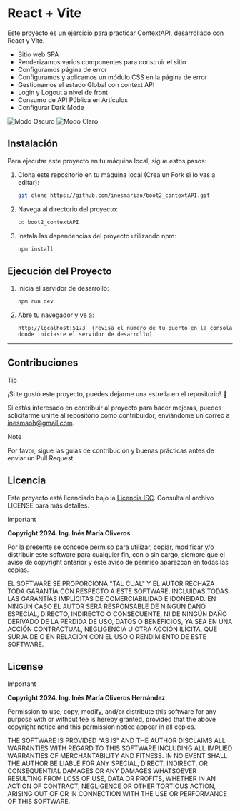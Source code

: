 # React + Vite

Este proyecto es un ejercicio para practicar ContextAPI, desarrollado con React y Vite.
- Sitio web SPA
- Renderizamos varios componentes para construir el sitio
- Configuramos página de error
- Configuramos y aplicamos un módulo CSS en la página de error
- Gestionamos  el estado Global con context API
- Login y Logout a nivel de front
- Consumo de API Pública en Artículos
- Configurar  Dark Mode


![Modo Oscuro](src/assets/lightMode.jpg)
![Modo Claro](src/assets/darkMode.jpg)

## Instalación

Para ejecutar este proyecto en tu máquina local, sigue estos pasos:

1. Clona este repositorio en tu máquina local (Crea un Fork si lo vas a editar):

    ```bash
    git clone https://github.com/inesmariao/boot2_contextAPI.git
    ```

2. Navega al directorio del proyecto:

    ```bash
    cd boot2_contextAPI
    ```

3. Instala las dependencias del proyecto utilizando npm:

    ```bash
    npm install
    ```
## Ejecución del Proyecto

1. Inicia el servidor de desarrollo:

    ```bash
    npm run dev
    ```

2. Abre tu navegador y ve a:

    ```
    http://localhost:5173  (revisa el número de tu puerto en la consola donde iniciaste el servidor de desarrollo)
    ```
---
## Contribuciones

> [!TIP]
> ¡Si te gustó este proyecto, puedes dejarme una estrella en el repositorio! 🌟

Si estás interesado en contribuir al proyecto para hacer mejoras, puedes solicitarme unirte al repositorio como contribuidor, enviándome un correo a inesmaoh@gmail.com.

> [!NOTE]
> Por favor, sigue las guías de contribución y buenas prácticas antes de enviar un Pull Request.

## Licencia

Este proyecto está licenciado bajo la [Licencia ISC](https://opensource.org/licenses/ISC). Consulta el archivo LICENSE para más detalles.

> [!IMPORTANT]
> **Copyright 2024. Ing. Inés María Oliveros**

Por la presente se concede permiso para utilizar, copiar, modificar y/o distribuir este software para cualquier fin, con o sin cargo, siempre que el aviso de copyright anterior y este aviso de permiso aparezcan en todas las copias.

EL SOFTWARE SE PROPORCIONA "TAL CUAL" Y EL AUTOR RECHAZA TODA GARANTÍA CON RESPECTO A ESTE SOFTWARE, INCLUIDAS TODAS LAS GARANTÍAS IMPLÍCITAS DE COMERCIABILIDAD E IDONEIDAD. EN NINGÚN CASO EL AUTOR SERÁ RESPONSABLE DE NINGÚN DAÑO ESPECIAL, DIRECTO, INDIRECTO O CONSECUENTE, NI DE NINGÚN DAÑO DERIVADO DE LA PÉRDIDA DE USO, DATOS O BENEFICIOS, YA SEA EN UNA ACCIÓN CONTRACTUAL, NEGLIGENCIA U OTRA ACCIÓN ILÍCITA, QUE SURJA DE O EN RELACIÓN CON EL USO O RENDIMIENTO DE ESTE SOFTWARE.

## License

> [!IMPORTANT]
> **Copyright 2024. Ing. Inés María Oliveros Hernández**

Permission to use, copy, modify, and/or distribute this software for any purpose with or without fee is hereby granted, provided that the above copyright notice and this permission notice appear in all copies.

THE SOFTWARE IS PROVIDED “AS IS” AND THE AUTHOR DISCLAIMS ALL WARRANTIES WITH REGARD TO THIS SOFTWARE INCLUDING ALL IMPLIED WARRANTIES OF MERCHANTABILITY AND FITNESS. IN NO EVENT SHALL THE AUTHOR BE LIABLE FOR ANY SPECIAL, DIRECT, INDIRECT, OR CONSEQUENTIAL DAMAGES OR ANY DAMAGES WHATSOEVER RESULTING FROM LOSS OF USE, DATA OR PROFITS, WHETHER IN AN ACTION OF CONTRACT, NEGLIGENCE OR OTHER TORTIOUS ACTION, ARISING OUT OF OR IN CONNECTION WITH THE USE OR PERFORMANCE OF THIS SOFTWARE.